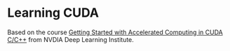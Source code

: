 # Learning CUDA

Based on the course [Getting Started with Accelerated Computing in CUDA C/C++](https://learn.nvidia.com/courses/course-detail?course_id=course-v1:DLI+S-AC-04+V1) from NVDIA Deep Learning Institute.
